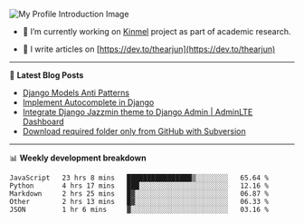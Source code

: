 ![My Profile Introduction Image](https://i.ibb.co/tLFZ15Q/gh.png)

- 🔭 I’m currently working on [Kinmel](https://github.com/thearjun/kinmel) project as part of academic research.

- 📝 I write articles on [https://dev.to/thearjun](https://dev.to/thearjun)

-------

📕 **Latest Blog Posts**
<!-- BLOG-POST-LIST:START -->
- [Django Models Anti Patterns](https://dev.to/thearjun/django-models-anti-patterns-1ma1)
- [Implement Autocomplete in Django](https://dev.to/thearjun/implement-autocomplete-in-django-3h20)
- [Integrate Django Jazzmin theme to Django Admin | AdminLTE Dashboard](https://dev.to/thearjun/integrate-django-jazzmin-theme-to-django-admin-adminlte-dashboard-5aao)
- [Download required folder only from GitHub with Subversion](https://dev.to/thearjun/download-required-folder-only-from-github-with-subversion-2gpc)
<!-- BLOG-POST-LIST:END -->

-------

📊 **Weekly development breakdown**
<!--START_SECTION:waka-->
```text
JavaScript   23 hrs 8 mins   ████████████████▒░░░░░░░░   65.64 % 
Python       4 hrs 17 mins   ███░░░░░░░░░░░░░░░░░░░░░░   12.16 % 
Markdown     2 hrs 25 mins   █▓░░░░░░░░░░░░░░░░░░░░░░░   06.87 % 
Other        2 hrs 13 mins   █▓░░░░░░░░░░░░░░░░░░░░░░░   06.33 % 
JSON         1 hr 6 mins     ▓░░░░░░░░░░░░░░░░░░░░░░░░   03.16 % 
```
<!--END_SECTION:waka-->
<img src='https://profile-counter.glitch.me/thearjun/count.svg' width='0px'>
